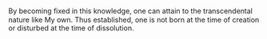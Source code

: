 By becoming ﬁxed in this knowledge, one can attain to the transcendental nature like My own. Thus established, one is not born at the time of creation or disturbed at the time of dissolution.